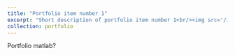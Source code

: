 ```yaml
---
title: "Portfolio item number 1"
excerpt: "Short description of portfolio item number 1<br/><img src='/images/500x300.png'>"
collection: portfolio
---
```


Portfolio matlab?
